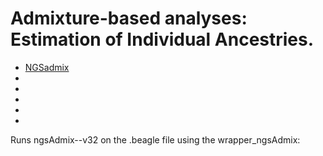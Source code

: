 Admixture-based analyses: Estimation of Individual Ancestries.
================

  - [NGSadmix](#NGSadmix)
   - [](#)
  - [](#)
  - [](#)
   - [](#)
  - [](#)

Runs ngsAdmix--v32 on the .beagle file using the wrapper_ngsAdmix:
